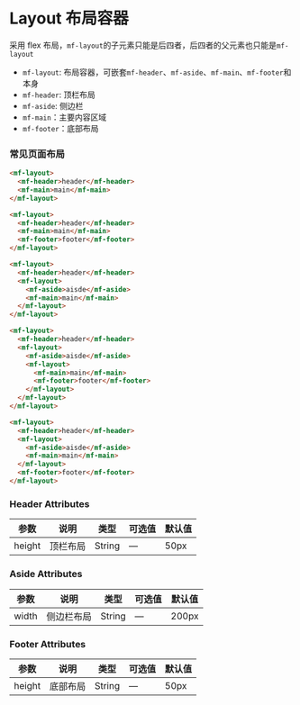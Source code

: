 # Layout 布局容器

采用 flex 布局，`mf-layout`的子元素只能是后四者，后四者的父元素也只能是`mf-layout`

- `mf-layout`: 布局容器，可嵌套`mf-header`、`mf-aside`、`mf-main`、`mf-footer`和本身
- `mf-header`: 顶栏布局
- `mf-aside`: 侧边栏
- `mf-main`：主要内容区域
- `mf-footer`：底部布局

### 常见页面布局

```html
<mf-layout>
  <mf-header>header</mf-header>
  <mf-main>main</mf-main>
</mf-layout>

<mf-layout>
  <mf-header>header</mf-header>
  <mf-main>main</mf-main>
  <mf-footer>footer</mf-footer>
</mf-layout>

<mf-layout>
  <mf-header>header</mf-header>
  <mf-layout>
    <mf-aside>aisde</mf-aside>
    <mf-main>main</mf-main>
  </mf-layout>
</mf-layout>

<mf-layout>
  <mf-header>header</mf-header>
  <mf-layout>
    <mf-aside>aisde</mf-aside>
    <mf-layout>
      <mf-main>main</mf-main>
      <mf-footer>footer</mf-footer>
    </mf-layout>
  </mf-layout>
</mf-layout>

<mf-layout>
  <mf-header>header</mf-header>
  <mf-layout>
    <mf-aside>aisde</mf-aside>
    <mf-main>main</mf-main>
  </mf-layout>
  <mf-footer>footer</mf-footer>
</mf-layout>
```

### Header Attributes

| 参数   | 说明     | 类型   | 可选值 | 默认值 |
| ------ | -------- | ------ | ------ | ------ |
| height | 顶栏布局 | String | —      | 50px   |

### Aside Attributes

| 参数  | 说明       | 类型   | 可选值 | 默认值 |
| ----- | ---------- | ------ | ------ | ------ |
| width | 侧边栏布局 | String | —      | 200px  |

### Footer Attributes

| 参数   | 说明     | 类型   | 可选值 | 默认值 |
| ------ | -------- | ------ | ------ | ------ |
| height | 底部布局 | String | —      | 50px   |
